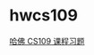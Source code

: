 # hwcs109
[哈佛 CS109 课程习题](https://nbviewer.jupyter.org/github/cs109/2014/blob/master/homework/HW1.ipynb)
